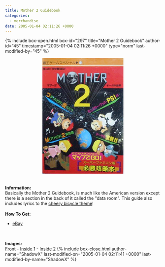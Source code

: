 ```yaml
---
title: Mother 2 Guidebook
categories:
  - merchandise
date: 2005-01-04 02:11:26 +0000
---
```

{% include box-open.html box-id="297" title="Mother 2 Guidebook" author-id="45" timestamp="2005-01-04 02:11:26 +0000" type="norm" last-modified-by="45" %}
	<center>
	<img src="/merchandise/images/m2gbook_title.jpg" border="0" alt="Mother 2 Guidebook" />
	</center>
	<br /><br />
	<b>Information:</b>
	<br />
	Basically the Mother 2 Guidebook, is much like the American version except there is a 
	section in the back of it called the "data room". This guide also includes lyrics to the 
	<a href="/merchandise/lyrics/bicycle.txt">cheery bicycle theme</a>!
	<br /><br />
	<b>How To Get:</b>
	<br />
	<ul>
	<li><a href="http://www.ebay.com">eBay</a></li>
	</ul>
	<br /><br />
	<b>Images:</b>
	<br />
	<a href="/merchandise/images/m2gbook_front.jpg">Front</a> - <a href="/merchandise/images/m2gbook_inside1.jpg">Inside 1</a> - <a href="/merchandise/images/m2g_inside2book.jpg">Inside 2</a>
{% include box-close.html author-name="ShadowX" last-modified-on="2005-01-04 02:11:41 +0000" last-modified-by-name="ShadowX" %}
